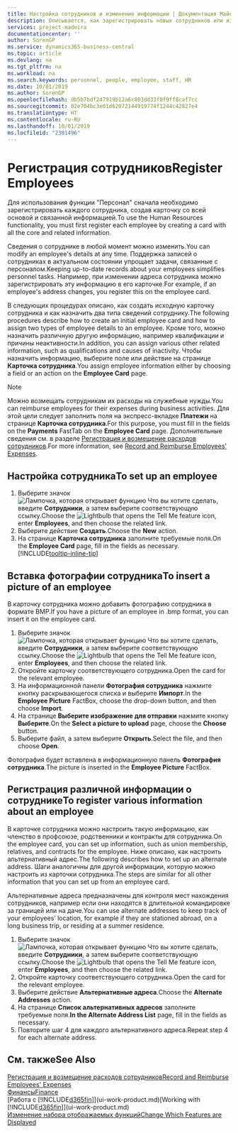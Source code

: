 ```yaml
---
title: Настройка сотрудников и изменение информации | Документация Майкрософт
description: Описывается, как зарегистрировать новых сотрудников или изменить сведения для существующих сотрудников.
services: project-madeira
documentationcenter: ''
author: SorenGP
ms.service: dynamics365-business-central
ms.topic: article
ms.devlang: na
ms.tgt_pltfrm: na
ms.workload: na
ms.search.keywords: personnel, people, employee, staff, HR
ms.date: 10/01/2019
ms.author: SorenGP
ms.openlocfilehash: db5b7bdf247919b12a6c803dd33f0f9ff8caf7cc
ms.sourcegitcommit: 02e704bc3e01d62072144919774f1244c42827e4
ms.translationtype: HT
ms.contentlocale: ru-RU
ms.lasthandoff: 10/01/2019
ms.locfileid: "2301496"
---
```

# <a name="register-employees"></a><span data-ttu-id="ccde8-103">Регистрация сотрудников</span><span class="sxs-lookup"><span data-stu-id="ccde8-103">Register Employees</span></span>
<span data-ttu-id="ccde8-104">Для использования функции "Персонал" сначала необходимо зарегистрировать каждого сотрудника, создав карточку со всей основой и связанной информацией.</span><span class="sxs-lookup"><span data-stu-id="ccde8-104">To use the Human Resources functionality, you must first register each employee by creating a card with all the core and related information.</span></span>

<span data-ttu-id="ccde8-105">Сведения о сотруднике в любой момент можно изменить.</span><span class="sxs-lookup"><span data-stu-id="ccde8-105">You can modify an employee's details at any time.</span></span> <span data-ttu-id="ccde8-106">Поддержка записей о сотрудниках в актуальном состоянии упрощает задачи, связанные с персоналом.</span><span class="sxs-lookup"><span data-stu-id="ccde8-106">Keeping up-to-date records about your employees simplifies personnel tasks.</span></span> <span data-ttu-id="ccde8-107">Например, при изменении адреса сотрудника можно зарегистрировать эту информацию в его карточке.</span><span class="sxs-lookup"><span data-stu-id="ccde8-107">For example, if an employee's address changes, you register this on the employee card.</span></span>

<span data-ttu-id="ccde8-108">В следующих процедурах описано, как создать исходную карточку сотрудника и как назначить два типа сведений сотруднику.</span><span class="sxs-lookup"><span data-stu-id="ccde8-108">The following procedures describe how to create an initial employee card and how to assign two types of employee details to an employee.</span></span> <span data-ttu-id="ccde8-109">Кроме того, можно назначить различную другую информацию, например квалификации и причины неактивности.</span><span class="sxs-lookup"><span data-stu-id="ccde8-109">In addition, you can assign various other related information, such as qualifications and causes of inactivity.</span></span> <span data-ttu-id="ccde8-110">Чтобы назначить информацию, выберите поле или действие на странице **Карточка сотрудника**.</span><span class="sxs-lookup"><span data-stu-id="ccde8-110">You assign employee information either by choosing a field or an action on the **Employee Card** page.</span></span>

> [!NOTE]  
> <span data-ttu-id="ccde8-111">Можно возмещать сотрудникам их расходы на служебные нужды.</span><span class="sxs-lookup"><span data-stu-id="ccde8-111">You can reimburse employees for their expenses during business activities.</span></span> <span data-ttu-id="ccde8-112">Для этой цели следует заполнить поля на экспресс-вкладке **Платежи** на странице **Карточка сотрудника**.</span><span class="sxs-lookup"><span data-stu-id="ccde8-112">For this purpose, you must fill in the fields on the **Payments** FastTab on the **Employee Card** page.</span></span> <span data-ttu-id="ccde8-113">Дополнительные сведения см. в разделе [Регистрация и возмещение расходов сотрудников](finance-how-record-reimburse-employee-expenses.md).</span><span class="sxs-lookup"><span data-stu-id="ccde8-113">For more information, see [Record and Reimburse Employees' Expenses](finance-how-record-reimburse-employee-expenses.md).</span></span>

## <a name="to-set-up-an-employee"></a><span data-ttu-id="ccde8-114">Настройка сотрудника</span><span class="sxs-lookup"><span data-stu-id="ccde8-114">To set up an employee</span></span>
1. <span data-ttu-id="ccde8-115">Выберите значок ![Лампочка, которая открывает функцию Что вы хотите сделать](media/ui-search/search_small.png "Что вы хотите сделать"), введите **Сотрудники**, а затем выберите соответствующую ссылку.</span><span class="sxs-lookup"><span data-stu-id="ccde8-115">Choose the ![Lightbulb that opens the Tell Me feature](media/ui-search/search_small.png "Tell me what you want to do") icon, enter **Employees**, and then choose the related link.</span></span>
2. <span data-ttu-id="ccde8-116">Выберите действие **Создать**.</span><span class="sxs-lookup"><span data-stu-id="ccde8-116">Choose the **New** action.</span></span>
3. <span data-ttu-id="ccde8-117">На странице **Карточка сотрудника** заполните требуемые поля.</span><span class="sxs-lookup"><span data-stu-id="ccde8-117">On the **Employee Card** page, fill in the fields as necessary.</span></span> [!INCLUDE[tooltip-inline-tip](includes/tooltip-inline-tip_md.md)]

## <a name="to-insert-a-picture-of-an-employee"></a><span data-ttu-id="ccde8-118">Вставка фотографии сотрудника</span><span class="sxs-lookup"><span data-stu-id="ccde8-118">To insert a picture of an employee</span></span>
<span data-ttu-id="ccde8-119">В карточку сотрудника можно добавить фотографию сотрудника в формате BMP.</span><span class="sxs-lookup"><span data-stu-id="ccde8-119">If you have a picture of an employee in .bmp format, you can insert it on the employee card.</span></span>

1. <span data-ttu-id="ccde8-120">Выберите значок ![Лампочка, которая открывает функцию Что вы хотите сделать](media/ui-search/search_small.png "Что вы хотите сделать"), введите **Сотрудники**, а затем выберите соответствующую ссылку.</span><span class="sxs-lookup"><span data-stu-id="ccde8-120">Choose the ![Lightbulb that opens the Tell Me feature](media/ui-search/search_small.png "Tell me what you want to do") icon, enter **Employees**, and then choose the related link.</span></span>
2. <span data-ttu-id="ccde8-121">Откройте карточку соответствующего сотрудника.</span><span class="sxs-lookup"><span data-stu-id="ccde8-121">Open the card for the relevant employee.</span></span>
3. <span data-ttu-id="ccde8-122">На информационной панели **Фотография сотрудника** нажмите кнопку раскрывающегося списка и выберите **Импорт**.</span><span class="sxs-lookup"><span data-stu-id="ccde8-122">In the **Employee Picture** FactBox, choose the drop-down button, and then choose **Import**.</span></span>
4. <span data-ttu-id="ccde8-123">На странице **Выберите изображение для отправки** нажмите кнопку **Выберите**.</span><span class="sxs-lookup"><span data-stu-id="ccde8-123">On the **Select a picture to upload** page, choose the **Choose** button.</span></span>
5. <span data-ttu-id="ccde8-124">Выберите файл, а затем выберите **Открыть**.</span><span class="sxs-lookup"><span data-stu-id="ccde8-124">Select the file, and then choose **Open**.</span></span>

<span data-ttu-id="ccde8-125">Фотография будет вставлена в информационную панель **Фотография сотрудника**.</span><span class="sxs-lookup"><span data-stu-id="ccde8-125">The picture is inserted in the **Employee Picture** FactBox.</span></span>

## <a name="to-register-various-information-about-an-employee"></a><span data-ttu-id="ccde8-126">Регистрация различной информации о сотруднике</span><span class="sxs-lookup"><span data-stu-id="ccde8-126">To register various information about an employee</span></span>
<span data-ttu-id="ccde8-127">В карточке сотрудника можно настроить такую информацию, как членство в профсоюзе, родственники и контракты для сотрудника.</span><span class="sxs-lookup"><span data-stu-id="ccde8-127">On the employee card, you can set up information, such as union membership, relatives, and contracts for the employee.</span></span> <span data-ttu-id="ccde8-128">Ниже описано, как настроить альтернативный адрес.</span><span class="sxs-lookup"><span data-stu-id="ccde8-128">The following describes how to set up an alternate address.</span></span> <span data-ttu-id="ccde8-129">Шаги аналогичны для другой информации, которую можно настроить из карточки сотрудника.</span><span class="sxs-lookup"><span data-stu-id="ccde8-129">The steps are similar for all other information that you can set up from an employee card.</span></span>

<span data-ttu-id="ccde8-130">Альтернативные адреса предназначены для контроля мест нахождения сотрудников, например если они находятся в длительной командировке за границей или на даче.</span><span class="sxs-lookup"><span data-stu-id="ccde8-130">You can use alternate addresses to keep track of your employees’ location, for example if they are stationed abroad, on a long business trip, or residing at a summer residence.</span></span>

1. <span data-ttu-id="ccde8-131">Выберите значок ![Лампочка, которая открывает функцию Что вы хотите сделать](media/ui-search/search_small.png "Что вы хотите сделать"), введите **Сотрудники**, а затем выберите соответствующую ссылку.</span><span class="sxs-lookup"><span data-stu-id="ccde8-131">Choose the ![Lightbulb that opens the Tell Me feature](media/ui-search/search_small.png "Tell me what you want to do") icon, enter **Employees**, and then choose the related link.</span></span>
2. <span data-ttu-id="ccde8-132">Откройте карточку соответствующего сотрудника.</span><span class="sxs-lookup"><span data-stu-id="ccde8-132">Open the card for the relevant employee.</span></span>
3. <span data-ttu-id="ccde8-133">Выберите действие **Альтернативные адреса**.</span><span class="sxs-lookup"><span data-stu-id="ccde8-133">Choose the **Alternate Addresses** action.</span></span>
4. <span data-ttu-id="ccde8-134">На странице **Список альтернативных адресов** заполните требуемые поля.</span><span class="sxs-lookup"><span data-stu-id="ccde8-134">**In the Alternate Address List** page, fill in the fields as necessary.</span></span>
5. <span data-ttu-id="ccde8-135">Повторите шаг 4 для каждого альтернативного адреса.</span><span class="sxs-lookup"><span data-stu-id="ccde8-135">Repeat step 4 for each alternate address.</span></span>

## <a name="see-also"></a><span data-ttu-id="ccde8-136">См. также</span><span class="sxs-lookup"><span data-stu-id="ccde8-136">See Also</span></span>
[<span data-ttu-id="ccde8-137">Регистрация и возмещение расходов сотрудников</span><span class="sxs-lookup"><span data-stu-id="ccde8-137">Record and Reimburse Employees' Expenses</span></span>](finance-how-record-reimburse-employee-expenses.md)  
[<span data-ttu-id="ccde8-138">Финансы</span><span class="sxs-lookup"><span data-stu-id="ccde8-138">Finance</span></span>](finance.md)  
<span data-ttu-id="ccde8-139">[Работа с [!INCLUDE[d365fin](includes/d365fin_md.md)]](ui-work-product.md)</span><span class="sxs-lookup"><span data-stu-id="ccde8-139">[Working with [!INCLUDE[d365fin](includes/d365fin_md.md)]](ui-work-product.md)</span></span>  
[<span data-ttu-id="ccde8-140">Изменение набора отображаемых функций</span><span class="sxs-lookup"><span data-stu-id="ccde8-140">Change Which Features are Displayed</span></span>](ui-experiences.md)
